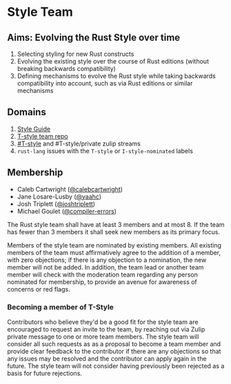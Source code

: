 # Style Team

## Aims: Evolving the Rust Style over time

1. Selecting styling for new Rust constructs
2. Evolving the existing style over the course of Rust editions (without breaking backwards compatibility)
3. Defining mechanisms to evolve the Rust style while taking backwards compatibility into account, such as via Rust editions or similar mechanisms

## Domains

1. [Style Guide]
2. [T-style team repo](https://github.com/rust-lang/fmt-rfcs/)
3. [#T-style] and #T-style/private zulip streams
4. `rust-lang` issues with the `T-style` or `I-style-nominated` labels

## Membership

* Caleb Cartwright ([@calebcartwright](https://github.com/calebcartwright))
* Jane Losare-Lusby ([@yaahc](https://github.com/yaahc))
* Josh Triplett ([@joshtriplett](https://github.com/joshtriplett))
* Michael Goulet ([@compiler-errors](https://github.com/compiler-errors))

The Rust style team shall have at least 3 members and at most 8. If the team has fewer than 3 members it shall seek new members as its primary focus.

Members of the style team are nominated by existing members. All existing members of the team must affirmatively agree to the addition of a member, with zero objections; if there is any objection to a nomination, the new member will not be added. In addition, the team lead or another team member will check with the moderation team regarding any person nominated for membership, to provide an avenue for awareness of concerns or red flags.

### Becoming a member of T-Style

Contributors who believe they'd be a good fit for the style team are encouraged to request an invite to the team, by reaching out via Zulip private message to one or more team members. The style team will consider all such requests as as a proposal to become a team member and provide clear feedback to the contributor if there are any objections so that any issues may be resolved and the contributor can apply again in the future. The style team will not consider having previously been rejected as a basis for future rejections.

[Style Guide]: https://github.com/rust-lang/fmt-rfcs/blob/master/guide/guide.md
[#T-style]: https://rust-lang.zulipchat.com/#narrow/stream/346005-t-style
